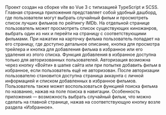 Проект создан на сборке vite во Vue 3 с типизацией TypeScript и SCSS.
Главная страница приложения представляет собой удобный дашборд, где пользователи могут выбрать случайный фильм и просмотреть список лучших фильмов по рейтингу IMDb. На отдельной странице пользователь может просмотреть список существующих киножанров, выбрать один из них и перейти на страницу с соответствующими фильмами. При нажатии на карточку фильма пользователь попадает на его страницу, где доступно детальное описание, кнопка для просмотра трейлера и кнопка для добавления фильма в избранное или его удаления из этого списка. Функция добавления в избранное доступна только для авторизованных пользователей. Авторизация возможна через кнопку «Войти» в шапке сайта или при попытке добавить фильм в избранное, если пользователь ещё не авторизован. После авторизации пользователю становится доступна страница аккаунта с личной информацией и списком добавленных в избранное фильмов. Пользователь также может воспользоваться функцией поиска фильма по названию, нажав на поле поиска в навигации. Особенность приложения — возможность выбрать случайный фильм, что можно сделать на главной странице, нажав на соответствующую кнопку возле раздела «Избранное».